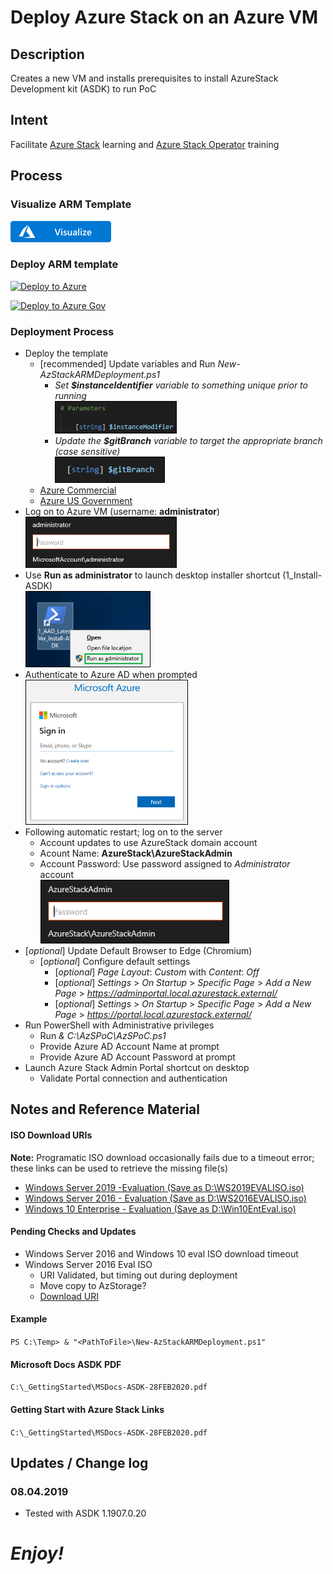 # __Deploy Azure Stack on an Azure VM__

## __Description__

Creates a new VM and installs prerequisites to install AzureStack Development kit (ASDK) to run PoC


## __Intent__

Facilitate [Azure Stack](https://azure.microsoft.com/en-us/overview/azure-stack/) learning and [Azure Stack Operator](https://azure.microsoft.com/en-us/blog/why-your-team-needs-an-azure-stack-operator/) training


## __Process__

### __Visualize ARM Template__

[![Visualize](https://raw.githubusercontent.com/Azure/azure-quickstart-templates/master/1-CONTRIBUTION-GUIDE/images/visualizebutton.png)](http://armviz.io/#/?load=https%3A%2F%2Fraw.githubusercontent.com%2FRKauf00%2FAzureStackDevKit%2Fmaster%2Fazuredeploy.json)


### __Deploy ARM template__

[![Deploy to Azure](https://azuredeploy.net/deploybutton.png)](https://portal.azure.com/#create/Microsoft.Template/uri/https%3A%2F%2Fraw.githubusercontent.com%2FRKauf00%2FAzureStackDevKit%2Fmaster%2Fazuredeploy.json)

[![Deploy to Azure Gov](https://azuredeploy.net/AzureGov.png)](https://portal.azure.us/#create/Microsoft.Template/uri/https%3A%2F%2Fraw.githubusercontent.com%2FRKauf00%2FAzureStackDevKit%2Fmaster%2Fazuredeploy.json)


### __Deployment Process__

  
  - Deploy the template
    - [recommended] Update variables and Run *New-AzStackARMDeployment.ps1*
       - *Set __$instanceIdentifier__ variable to something unique prior to running*  
           <img style="border:1px solid black;" src="media/img/instMod.png" alt="Variable Update" title="Update instanceModifier" height="50"/>  
       - *Update the __$gitBranch__ variable to target the appropriate branch (case sensitive)*  
           <img style="border:1px solid black;" src="media/img/gitBranch.png" alt="Variable Update" title="Update instanceModifier" height="40"/>  
    - [Azure Commercial](https://aka.ms/Azure-AzStackPOC)
    - [Azure US Government](https://aka.ms/AzureGov-AzStackPOC)
  - Log on to Azure VM (username: __administrator__)  
      <img style="border:1px solid black;" src="media/img/admAuth.png" alt="RunAs" title="Run Install Script" height="80"/>  
  - Use **Run as administrator** to launch desktop installer shortcut (1_Install-ASDK)  
      <img style="border:1px solid black;" src="media/img/InstallASDK.png" alt="RunAs" title="Run Install Script" height="120"/>  
  - Authenticate to Azure AD when prompted  
      <img style="border:1px solid black;" src="media/img/AzureAuth.png" alt="AAD Auth" title="Azure AD Authentication" height="230" />  
  - Following automatic restart; log on to the server  
    - Account updates to use AzureStack domain account  
    - Acount Name: **AzureStack\AzureStackAdmin**  
    - Account Password: Use password assigned to _Administrator_ account  
      <img style="border:1px solid black;" src="media/img/asaAdmAuth.png" alt="AAD Auth" title="Azure AD Authentication" height="100" />  
  - [*optional*] Update Default Browser to Edge (Chromium)  
    - [*optional*] Configure default settings
      - [*optional*] *Page Layout*: *Custom* with *Content*: *Off*
      - [*optional*] *Settings* > *On Startup* > *Specific Page* > *Add a New Page* > *https://adminportal.local.azurestack.external/*
      - [*optional*] *Settings* > *On Startup* > *Specific Page* > *Add a New Page* > *https://portal.local.azurestack.external/*
  - Run PowerShell with Administrative privileges
    - Run *& C:\AzSPoC\AzSPoC.ps1*
    - Provide Azure AD Account Name at prompt
    - Provide Azure AD Account Password at prompt
  - Launch Azure Stack Admin Portal shortcut on desktop
    - Validate Portal connection and authentication  


## __Notes and Reference Material__

#### __ISO Download URIs__

__Note:__ Programatic ISO download occasionally fails due to a timeout error; these links can be used to retrieve the missing file(s)

 - [Windows Server 2019 -Evaluation (Save as D:\WS2019EVALISO.iso)](https://software-download.microsoft.com/download/17763.253.190108-0006.rs5_release_svc_refresh_SERVER_EVAL_x64FRE_en-us.iso)
 - [Windows Server 2016 - Evaluation (Save as D:\WS2016EVALISO.iso)](http://download.microsoft.com/download/1/4/9/149D5452-9B29-4274-B6B3-5361DBDA30BC/14393.0.161119-1705.RS1_REFRESH_SERVER_EVAL_X64FRE_EN-US.ISO)
 - [Windows 10 Enterprise - Evaluation (Save as D:\Win10EntEval.iso)](https://software-download.microsoft.com/download/18363.418.191007-0143.19h2_release_svc_refresh_CLIENTENTERPRISEEVAL_OEMRET_x64FRE_en-us.iso)


#### __Pending Checks and Updates__

 - Windows Server 2016 and Windows 10 eval ISO download timeout
  - Windows Server 2016 Eval ISO
    - URI Validated, but timing out during deployment
    - Move copy to AzStorage?
    - [Download URI](http://download.microsoft.com/download/1/4/9/149D5452-9B29-4274-B6B3-5361DBDA30BC/14393.0.161119-1705.RS1_REFRESH_SERVER_EVAL_X64FRE_EN-US.ISO)


#### __Example__

`
PS C:\Temp> & "<PathToFile>\New-AzStackARMDeployment.ps1"
`


#### __Microsoft Docs ASDK PDF__

`
C:\_GettingStarted\MSDocs-ASDK-28FEB2020.pdf
`

#### __Getting Start with Azure Stack Links__

`
C:\_GettingStarted\MSDocs-ASDK-28FEB2020.pdf
`

## __Updates / Change log__

### __08.04.2019__
- Tested with ASDK 1.1907.0.20


# __*Enjoy!*__
